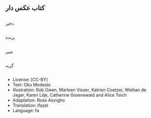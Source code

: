 ## کتاب عکس دار

##
دختر

##
پرنده

##
شیر

##
گربه

##
* License: [CC-BY]
* Text: Oku Modesto
* Illustration: Rob Owen, Marleen Visser, Katrien Coetzer, Wiehan de Jager, Karen Lilje, Catherine Groenewald and Alice Toich
* Adaptation: Rose Alungho
* Translation: ifazel
* Language: fa

